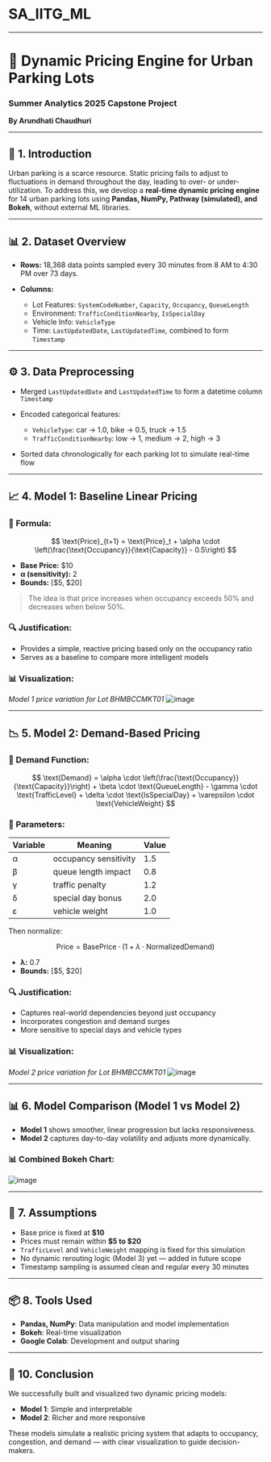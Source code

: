 # SA_IITG_ML

---

# 📘 **Dynamic Pricing Engine for Urban Parking Lots**

### Summer Analytics 2025 Capstone Project

**By Arundhati Chaudhuri**

---

## 📌 1. Introduction

Urban parking is a scarce resource. Static pricing fails to adjust to fluctuations in demand throughout the day, leading to over- or under-utilization. To address this, we develop a **real-time dynamic pricing engine** for 14 urban parking lots using **Pandas, NumPy, Pathway (simulated), and Bokeh**, without external ML libraries.

---

## 📊 2. Dataset Overview

* **Rows:** 18,368 data points sampled every 30 minutes from 8 AM to 4:30 PM over 73 days.
* **Columns:**

  * Lot Features: `SystemCodeNumber`, `Capacity`, `Occupancy`, `QueueLength`
  * Environment: `TrafficConditionNearby`, `IsSpecialDay`
  * Vehicle Info: `VehicleType`
  * Time: `LastUpdatedDate`, `LastUpdatedTime`, combined to form `Timestamp`

---

## ⚙️ 3. Data Preprocessing

* Merged `LastUpdatedDate` and `LastUpdatedTime` to form a datetime column `Timestamp`
* Encoded categorical features:

  * `VehicleType`: car → 1.0, bike → 0.5, truck → 1.5
  * `TrafficConditionNearby`: low → 1, medium → 2, high → 3
* Sorted data chronologically for each parking lot to simulate real-time flow

---

## 📈 4. Model 1: Baseline Linear Pricing

### 🔹 Formula:

$$
\text{Price}_{t+1} = \text{Price}_t + \alpha \cdot \left(\frac{\text{Occupancy}}{\text{Capacity}} - 0.5\right)
$$

* **Base Price:** \$10
* **α (sensitivity):** 2
* **Bounds:** \[\$5, \$20]

> The idea is that price increases when occupancy exceeds 50% and decreases when below 50%.

### 🔍 Justification:

* Provides a simple, reactive pricing based only on the occupancy ratio
* Serves as a baseline to compare more intelligent models

### 📊 Visualization:

*Model 1 price variation for Lot BHMBCCMKT01*
![image](https://github.com/user-attachments/assets/02d00737-fba9-4da7-a6c7-f43110727b0c)


---

## 📉 5. Model 2: Demand-Based Pricing

### 🔹 Demand Function:

$$
\text{Demand} = \alpha \cdot \left(\frac{\text{Occupancy}}{\text{Capacity}}\right) + \beta \cdot \text{QueueLength} - \gamma \cdot \text{TrafficLevel} + \delta \cdot \text{IsSpecialDay} + \varepsilon \cdot \text{VehicleWeight}
$$

### 🔹 Parameters:

| Variable | Meaning               | Value |
| -------- | --------------------- | ----- |
| α        | occupancy sensitivity | 1.5   |
| β        | queue length impact   | 0.8   |
| γ        | traffic penalty       | 1.2   |
| δ        | special day bonus     | 2.0   |
| ε        | vehicle weight        | 1.0   |

Then normalize:

$$
\text{Price} = \text{BasePrice} \cdot (1 + \lambda \cdot \text{NormalizedDemand})
$$

* **λ:** 0.7
* **Bounds:** \[\$5, \$20]

### 🔍 Justification:

* Captures real-world dependencies beyond just occupancy
* Incorporates congestion and demand surges
* More sensitive to special days and vehicle types

### 📊 Visualization:

*Model 2 price variation for Lot BHMBCCMKT01*
![image](https://github.com/user-attachments/assets/b2728422-060d-4369-8552-28d45648de07)


---

## 📊 6. Model Comparison (Model 1 vs Model 2)

* **Model 1** shows smoother, linear progression but lacks responsiveness.
* **Model 2** captures day-to-day volatility and adjusts more dynamically.

### 📊 Combined Bokeh Chart:
![image](https://github.com/user-attachments/assets/043ee860-885a-4a9a-bcd4-3293e23663e7)


---

## 🤖 7. Assumptions

* Base price is fixed at **\$10**
* Prices must remain within **\$5 to \$20**
* `TrafficLevel` and `VehicleWeight` mapping is fixed for this simulation
* No dynamic rerouting logic (Model 3) yet — added in future scope
* Timestamp sampling is assumed clean and regular every 30 minutes

---

## 📦 8. Tools Used

* **Pandas, NumPy**: Data manipulation and model implementation
* **Bokeh**: Real-time visualization
* **Google Colab**: Development and output sharing

---

## 📝 10. Conclusion

We successfully built and visualized two dynamic pricing models:

* **Model 1**: Simple and interpretable
* **Model 2**: Richer and more responsive

These models simulate a realistic pricing system that adapts to occupancy, congestion, and demand — with clear visualization to guide decision-makers.
